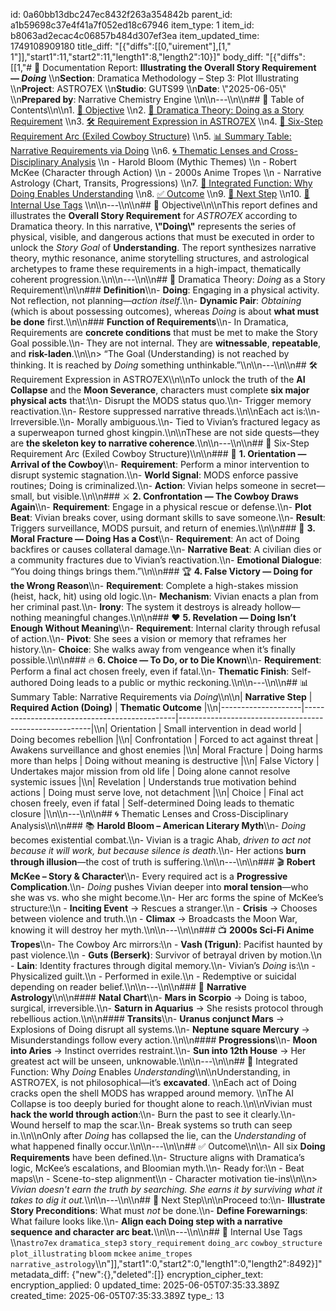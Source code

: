 id: 0a60bb13dbc247ec8432f263a354842b
parent_id: a1b59698c37e4f41a7f052ed18c67946
item_type: 1
item_id: b8063ad2ecac4c06857b484d307ef3ea
item_updated_time: 1749108909180
title_diff: "[{\"diffs\":[[0,\"uirement\"],[1,\" 1\"]],\"start1\":11,\"start2\":11,\"length1\":8,\"length2\":10}]"
body_diff: "[{\"diffs\":[[1,\"# 📘 Documentation Report: **Illustrating the Overall Story Requirement — *Doing***  \\\n**Section**: Dramatica Methodology – Step 3: Plot Illustrating  \\\n**Project**: ASTRO7EX  \\\n**Studio**: GUTS99  \\\n**Date**: \\\"2025-06-05\\\"  \\\n**Prepared by**: Narrative Chemistry Engine  \\\n\\\n---\\\n\\\n## 📓 Table of Contents\\\n\\\n1. [🎯 Objective](#-objective)  \\\n2. [📐 Dramatica Theory: Doing as a Story Requirement](#-dramatica-theory-doing-as-a-story-requirement)  \\\n3. [🛠️ Requirement Expression in ASTRO7EX](#-requirement-expression-in-astro7ex)  \\\n4. [🧱 Six-Step Requirement Arc (Exiled Cowboy Structure)](#-six-step-requirement-arc-exiled-cowboy-structure)  \\\n5. [📊 Summary Table: Narrative Requirements via Doing](#-summary-table-narrative-requirements-via-doing)  \\\n6. [🌀 Thematic Lenses and Cross-Disciplinary Analysis](#-thematic-lenses-and-cross-disciplinary-analysis)  \\\n    - Harold Bloom (Mythic Themes)  \\\n    - Robert McKee (Character through Action)  \\\n    - 2000s Anime Tropes  \\\n    - Narrative Astrology (Chart, Transits, Progressions)  \\\n7. [🧩 Integrated Function: Why Doing Enables Understanding](#-integrated-function-why-doing-enables-understanding)  \\\n8. [✅ Outcome](#-outcome)  \\\n9. [🏁 Next Step](#-next-step)  \\\n10. [🧪 Internal Use Tags](#-internal-use-tags)  \\\n\\\n---\\\n\\\n## 🎯 Objective\\\n\\\nThis report defines and illustrates the **Overall Story Requirement** for *ASTRO7EX* according to Dramatica theory. In this narrative, **\\\"Doing\\\"** represents the series of physical, visible, and dangerous actions that must be executed in order to unlock the *Story Goal* of **Understanding**. The report synthesizes narrative theory, mythic resonance, anime storytelling structures, and astrological archetypes to frame these requirements in a high-impact, thematically coherent progression.\\\n\\\n---\\\n\\\n## 📐 Dramatica Theory: *Doing* as a Story Requirement\\\n\\\n### **Definition**\\\n- **Doing**: Engaging in a physical activity. Not reflection, not planning—*action itself*.\\\n- **Dynamic Pair**: *Obtaining* (which is about possessing outcomes), whereas *Doing* is about **what must be done** first.\\\n\\\n### **Function of Requirements**\\\n- In Dramatica, Requirements are **concrete conditions** that must be met to make the Story Goal possible.\\\n- They are not internal. They are **witnessable**, **repeatable**, and **risk-laden**.\\\n\\\n> “The Goal (Understanding) is not reached by thinking. It is reached by *Doing* something unthinkable.”\\\n\\\n---\\\n\\\n## 🛠️ Requirement Expression in ASTRO7EX\\\n\\\nTo unlock the truth of the **AI Collapse** and the **Moon Severance**, characters must complete **six major physical acts** that:\\\n- Disrupt the MODS status quo.\\\n- Trigger memory reactivation.\\\n- Restore suppressed narrative threads.\\\n\\\nEach act is:\\\n- Irreversible.\\\n- Morally ambiguous.\\\n- Tied to Vivian’s fractured legacy as a superweapon turned ghost kingpin.\\\n\\\nThese are not side quests—they are **the skeleton key to narrative coherence**.\\\n\\\n---\\\n\\\n## 🧱 Six-Step Requirement Arc (Exiled Cowboy Structure)\\\n\\\n### 🥾 **1. Orientation — Arrival of the Cowboy**\\\n- **Requirement**: Perform a minor intervention to disrupt systemic stagnation.\\\n- **World Signal**: MODS enforce passive routines; Doing is criminalized.\\\n- **Action**: Vivian helps someone in secret—small, but visible.\\\n\\\n### ⚔️ **2. Confrontation — The Cowboy Draws Again**\\\n- **Requirement**: Engage in a physical rescue or defense.\\\n- **Plot Beat**: Vivian breaks cover, using dormant skills to save someone.\\\n- **Result**: Triggers surveillance, MODS pursuit, and return of enemies.\\\n\\\n### 🧨 **3. Moral Fracture — Doing Has a Cost**\\\n- **Requirement**: An act of Doing backfires or causes collateral damage.\\\n- **Narrative Beat**: A civilian dies or a community fractures due to Vivian’s reactivation.\\\n- **Emotional Dialogue**: “You doing things brings them.”\\\n\\\n### 🏆 **4. False Victory — Doing for the Wrong Reason**\\\n- **Requirement**: Complete a high-stakes mission (heist, hack, hit) using old logic.\\\n- **Mechanism**: Vivian enacts a plan from her criminal past.\\\n- **Irony**: The system it destroys is already hollow—nothing meaningful changes.\\\n\\\n### ❤️ **5. Revelation — Doing Isn’t Enough Without Meaning**\\\n- **Requirement**: Internal clarity through refusal of action.\\\n- **Pivot**: She sees a vision or memory that reframes her history.\\\n- **Choice**: She walks away from vengeance when it’s finally possible.\\\n\\\n### 🔥 **6. Choice — To Do, or to Die Known**\\\n- **Requirement**: Perform a final act chosen freely, even if fatal.\\\n- **Thematic Finish**: Self-authored Doing leads to a public or mythic reckoning.\\\n\\\n---\\\n\\\n## 📊 Summary Table: Narrative Requirements via *Doing*\\\n\\\n| **Narrative Step** | **Required Action (Doing)**                  | **Thematic Outcome**                                  |\\\n|--------------------|----------------------------------------------|--------------------------------------------------------|\\\n| Orientation         | Small intervention in dead world            | Doing becomes rebellion                               |\\\n| Confrontation       | Forced to act against threat                | Awakens surveillance and ghost enemies                |\\\n| Moral Fracture      | Doing harms more than helps                 | Doing without meaning is destructive                  |\\\n| False Victory       | Undertakes major mission from old life      | Doing alone cannot resolve systemic issues            |\\\n| Revelation          | Understands true motivation behind actions  | Doing must serve love, not detachment                 |\\\n| Choice              | Final act chosen freely, even if fatal      | Self-determined Doing leads to thematic closure       |\\\n\\\n---\\\n\\\n## 🌀 Thematic Lenses and Cross-Disciplinary Analysis\\\n\\\n### 📚 **Harold Bloom – American Literary Myth**\\\n- *Doing* becomes existential combat.\\\n- Vivian is a tragic Ahab, *driven to act not because it will work, but because silence is death*.\\\n- Her actions **burn through illusion**—the cost of truth is suffering.\\\n\\\n---\\\n\\\n### 🎬 **Robert McKee – Story & Character**\\\n- Every required act is a **Progressive Complication**.\\\n- *Doing* pushes Vivian deeper into **moral tension**—who she was vs. who she might become.\\\n- Her arc forms the spine of McKee’s structure:\\\n  - **Inciting Event** → Rescues a stranger.\\\n  - **Crisis** → Chooses between violence and truth.\\\n  - **Climax** → Broadcasts the Moon War, knowing it will destroy her myth.\\\n\\\n---\\\n\\\n### 📺 **2000s Sci-Fi Anime Tropes**\\\n- The Cowboy Arc mirrors:\\\n  - **Vash (Trigun)**: Pacifist haunted by past violence.\\\n  - **Guts (Berserk)**: Survivor of betrayal driven by motion.\\\n  - **Lain**: Identity fractures through digital memory.\\\n- Vivian’s *Doing* is:\\\n  - Physicalized guilt.\\\n  - Performed in exile.\\\n  - Redemptive or suicidal depending on reader belief.\\\n\\\n---\\\n\\\n### 🌌 **Narrative Astrology**\\\n\\\n#### **Natal Chart**\\\n- **Mars in Scorpio** → Doing is taboo, surgical, irreversible.\\\n- **Saturn in Aquarius** → She resists protocol through rebellious action.\\\n\\\n#### **Transits**\\\n- **Uranus conjunct Mars** → Explosions of Doing disrupt all systems.\\\n- **Neptune square Mercury** → Misunderstandings follow every action.\\\n\\\n#### **Progressions**\\\n- **Moon into Aries** → Instinct overrides restraint.\\\n- **Sun into 12th House** → Her greatest act will be unseen, unknowable.\\\n\\\n---\\\n\\\n## 🧩 Integrated Function: Why *Doing* Enables *Understanding*\\\n\\\nUnderstanding, in ASTRO7EX, is not philosophical—it’s **excavated**.  \\\nEach act of Doing cracks open the shell MODS has wrapped around memory.  \\\nThe AI Collapse is too deeply buried for thought alone to reach.\\\n\\\nVivian must **hack the world through action**:\\\n- Burn the past to see it clearly.\\\n- Wound herself to map the scar.\\\n- Break systems so truth can seep in.\\\n\\\nOnly after *Doing* has collapsed the lie, can the *Understanding* of what happened finally occur.\\\n\\\n---\\\n\\\n## ✅ Outcome\\\n\\\n- All six **Doing Requirements** have been defined.\\\n- Structure aligns with Dramatica’s logic, McKee’s escalations, and Bloomian myth.\\\n- Ready for:\\\n  - Beat maps\\\n  - Scene-to-step alignment\\\n  - Character motivation tie-ins\\\n\\\n> *Vivian doesn't earn the truth by searching. She earns it by surviving what it takes to dig it out.*\\\n\\\n---\\\n\\\n## 🏁 Next Step\\\n\\\nProceed to:\\\n- **Illustrate Story Preconditions**: What must *not* be done.\\\n- **Define Forewarnings**: What failure looks like.\\\n- **Align each Doing step with a narrative sequence and character arc beat.**\\\n\\\n---\\\n\\\n## 🧪 Internal Use Tags  \\\n`astro7ex` `dramatica_step3` `story_requirement` `doing_arc` `cowboy_structure` `plot_illustrating` `bloom` `mckee` `anime_tropes` `narrative_astrology`\\\n\"]],\"start1\":0,\"start2\":0,\"length1\":0,\"length2\":8492}]"
metadata_diff: {"new":{},"deleted":[]}
encryption_cipher_text: 
encryption_applied: 0
updated_time: 2025-06-05T07:35:33.389Z
created_time: 2025-06-05T07:35:33.389Z
type_: 13